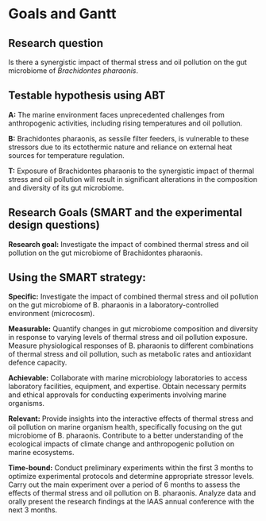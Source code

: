 # **Goals and Gantt**

## **Research question**
Is there a synergistic impact of thermal stress and oil pollution on the gut microbiome of *Brachidontes pharaonis*.

## **Testable hypothesis using ABT** 
**A:** The marine environment faces unprecedented challenges from anthropogenic activities, including 
rising temperatures and oil pollution. 

**B:** Brachidontes pharaonis, as sessile filter feeders, is vulnerable to these stressors due to its 
ectothermic nature and reliance on external heat sources for temperature regulation.

**T:** Exposure of Brachidontes pharaonis to the synergistic impact of thermal stress and oil pollution 
will result in significant alterations in the composition and diversity of its gut microbiome. 

## **Research Goals (SMART and the experimental design questions)** 
**Research goal:** Investigate the impact of combined thermal stress and oil pollution on the gut 
microbiome of Brachidontes pharaonis. 

## **Using the SMART strategy:**

**Specific:** Investigate the impact of combined thermal stress and oil pollution on the gut microbiome 
of B. pharaonis in a laboratory-controlled environment (microcosm). 

**Measurable:** Quantify changes in gut microbiome composition and diversity in response to varying 
levels of thermal stress and oil pollution exposure. 
Measure physiological responses of B. pharaonis to different combinations of thermal stress and oil 
pollution, such as metabolic rates and antioxidant defence capacity. 

**Achievable:** Collaborate with marine microbiology laboratories to access laboratory facilities, 
equipment, and expertise. 
Obtain necessary permits and ethical approvals for conducting experiments involving marine 
organisms. 

**Relevant:** Provide insights into the interactive effects of thermal stress and oil pollution on marine 
organism health, specifically focusing on the gut microbiome of B. pharaonis. 
Contribute to a better understanding of the ecological impacts of climate change and anthropogenic 
pollution on marine ecosystems. 

**Time-bound:** Conduct preliminary experiments within the first 3 months to optimize experimental 
protocols and determine appropriate stressor levels. 
Carry out the main experiment over a period of 6 months to assess the effects of thermal stress and 
oil pollution on B. pharaonis. 
Analyze data and orally present the research findings at the IAAS annual conference with the next 3 
months. 
